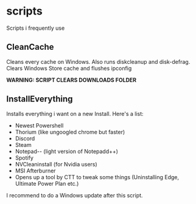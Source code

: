 # scripts
Scripts i frequently use

## CleanCache
Cleans every cache on Windows. Also runs diskcleanup and disk-defrag. Clears Windows Store cache and flushes ipconfig

**WARNING: SCRIPT CLEARS DOWNLOADS FOLDER**

## InstallEverything
Installs everything i want on a new Install. Here's a list:
- Newest Powershell
- Thorium (like ungoogled chrome but faster)
- Discord
- Steam
- Notepad-- (light version of Notepadd++)
- Spotify
- NVCleaninstall (for Nvidia users)
- MSI Afterburner
- Opens up a tool by CTT to tweak some things (Uninstalling Edge, Ultimate Power Plan etc.)

I recommend to do a Windows update after this script. 
